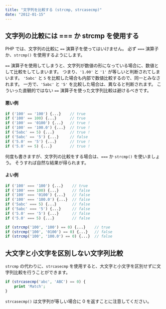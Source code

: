 ```yaml
---
title: "文字列を比較する (strcmp, strcasecmp)"
date: "2012-01-15"
---
```


文字列の比較には === か strcmp を使用する
----

PHP では、文字列の比較に `==` 演算子を使ってはいけません。
必ず `===` 演算子か、`strcmp()` を使用するようにします。

`==` 演算子を使用してしまうと、文字列が数値の形になっている場合に、数値として比較をしてしまいます。
つまり、`'1.00'` と `'1'` が等しいと判断されてしまいます。
`'5abc'` と `5` を比較した場合も内部で数値比較するので、同一とみなされます。
一方で、`'5abc'` と `'5'` を比較した場合は、異なると判断されます。
こういった直観的ではない `==` 演算子を使った文字列比較は避けるべきです。

#### 悪い例

~~~ php
if ('100' == '100') {...}    // true
if ('100' == 100) {...}      // true
if ('100' == '0100') {...}   // true !
if ('100' == '100.0') {...}  // true !
if ('5abc' == 5) {...}       // true !
if ('5abc' == '5') {...}     // false
if ('5.0' == '5') {...}      // true !
if ('5.0' == 5) {...}        // true !
~~~

何度も書きますが、文字列の比較をする場合は、`===` か `strcmp()` を使いましょう。
そうすれば自然な結果が得られます。

#### よい例

~~~ php
if ('100' === '100') {...}    // true
if ('100' === 100) {...}      // false
if ('100' === '0100') {...}   // false
if ('100' === '100.0') {...}  // false
if ('5abc' === 5) {...}       // false
if ('5abc' === '5') {...}     // false
if ('5.0' === '5') {...}      // false
if ('5.0' === 5) {...}        // false

if (strcmp('100', '100') == 0) {...}    // true
if (strcmp('100', '0100') == 0) {...}   // false
if (strcmp('100', '100.0') == 0) {...}  // false
~~~


大文字と小文字を区別しない文字列比較
----

`strcmp` の代わりに、`strcasecmp` を使用すると、大文字と小文字を区別せずに文字列比較を行うことができます。

~~~ php
if (strcasecmp('abc', 'ABC') == 0) {
    print 'Match';
}
~~~

`strcasecmp()` は文字列が等しい場合に 0 を返すことに注意してください。

